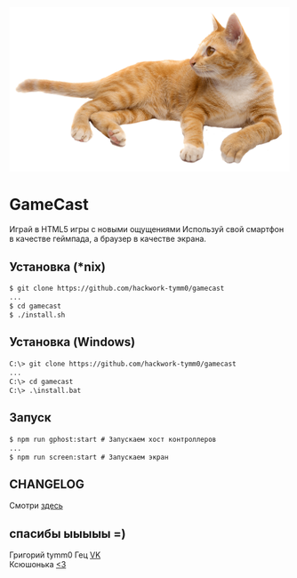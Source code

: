 
![cat](/images/cover.png)
# GameCast
Играй в HTML5 игры с новыми ощущениями
Используй свой смартфон в качестве геймпада, а браузер в качестве экрана.

## Установка (*nix)
```
$ git clone https://github.com/hackwork-tymm0/gamecast
...
$ cd gamecast
$ ./install.sh
```

## Установка (Windows)
```
C:\> git clone https://github.com/hackwork-tymm0/gamecast
...
C:\> cd gamecast
C:\> .\install.bat
```

## Запуск
```
$ npm run gphost:start # Запускаем хост контроллеров
...
$ npm run screen:start # Запускаем экран
```

## CHANGELOG
Смотри [здесь](/CHANGELOG.md)

## спасибы ыыыыы =)
Григорий tymm0 Гец [VK](https://vk.com/tymmo)<br />
Ксюшонька [<3](https://vk.com/justweirdguy)